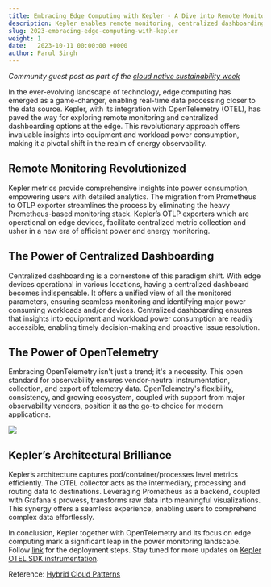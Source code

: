```yaml
---
title: Embracing Edge Computing with Kepler - A Dive into Remote Monitoring, Centralized Dashboarding, and Visualization
description: Kepler enables remote monitoring, centralized dashboarding, and visualization of energy consumption, revolutionizing energy observability at edge.
slug: 2023-embracing-edge-computing-with-kepler
weight: 1
date:   2023-10-11 00:00:00 +0000
author: Parul Singh
---
```


*Community guest post as part of the [cloud native sustainability week](https://tag-env-sustainability.cncf.io/cloud-native-sustainability-week/)*

In the ever-evolving landscape of technology, edge computing has emerged as a game-changer, enabling real-time data processing closer to the data source. Kepler, with its integration with OpenTelemetry (OTEL), has paved the way for exploring remote monitoring and centralized dashboarding options at the edge. This revolutionary approach offers invaluable insights into equipment and workload power consumption, making it a pivotal shift in the realm of energy observability.

## Remote Monitoring Revolutionized

Kepler metrics provide comprehensive insights into power consumption, empowering users with detailed analytics. The migration from Prometheus to OTLP exporter streamlines the process by eliminating the heavy Prometheus-based monitoring stack. Kepler’s OTLP exporters which are operational on edge devices, facilitate centralized metric collection and usher in a new era of efficient power and energy monitoring.

## The Power of Centralized Dashboarding

Centralized dashboarding is a cornerstone of this paradigm shift. With edge devices operational in various locations, having a centralized dashboard becomes indispensable. It offers a unified view of all the monitored parameters, ensuring seamless monitoring and identifying major power consuming workloads and/or devices. Centralized dashboarding ensures that insights into equipment and workload power consumption are readily accessible, enabling timely decision-making and proactive issue resolution.

## The Power of OpenTelemetry

Embracing OpenTelemetry isn't just a trend; it's a necessity. This open standard for observability ensures vendor-neutral instrumentation, collection, and export of telemetry data. OpenTelemetry's flexibility, consistency, and growing ecosystem, coupled with support from major observability vendors, position it as the go-to choice for modern applications.

<p class="mt-5 mb-5"><img src="/images/blogs/2023-09-cloud-native-sustainability-week/KEPLER-OTEL.png"></p>

## Kepler’s Architectural Brilliance

Kepler’s architecture captures pod/container/processes level metrics efficiently. The OTEL collector acts as the intermediary, processing and routing data to destinations. Leveraging Prometheus as a backend, coupled with Grafana's prowess, transforms raw data into meaningful visualizations. This synergy offers a seamless experience, enabling users to comprehend complex data effortlessly.

In conclusion, Kepler together with OpenTelemetry and its focus on edge computing mark a significant leap in the power monitoring landscape. Follow [link](https://github.com/husky-parul/otel-observability) for the deployment steps. Stay tuned for more updates on [Kepler OTEL SDK instrumentation](https://github.com/sustainable-computing-io/kepler/issues/659).

Reference: [Hybrid Cloud Patterns](https://hybrid-cloud-patterns.io/learn/about/)

